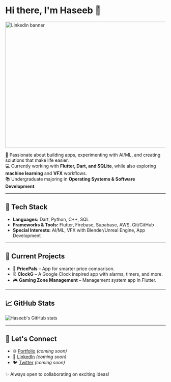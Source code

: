 # Hi there, I'm Haseeb 👋

<img width="1584" height="396" alt="Linkedin banner" src="https://github.com/user-attachments/assets/31339192-5241-4120-9479-7eaf254db7fe" />

🚀 Passionate about building apps, experimenting with AI/ML, and creating solutions that make life easier.  
💻 Currently working with **Flutter, Dart, and SQLite**, while also exploring **machine learning** and **VFX** workflows.  
📚 Undergraduate majoring in **Operating Systems & Software Development**.  

---

## 🔧 Tech Stack
- **Languages:** Dart, Python, C++, SQL  
- **Frameworks & Tools:** Flutter, Firebase, Supabase, AWS, Git/GitHub  
- **Special Interests:** AI/ML, VFX with Blender/Unreal Engine, App Development  

---

## 🌟 Current Projects
- 📱 **PricePals** – App for smarter price comparison.  
- ⏰ **ClockG** – A Google Clock inspired app with alarms, timers, and more.  
- 🎮 **Gaming Zone Management** – Management system app in Flutter.  

---

## 📈 GitHub Stats
![Haseeb's GitHub stats](https://github-readme-stats.vercel.app/api?username=Haxeeb71&show_icons=true&theme=tokyonight)

---

## 🤝 Let's Connect
- 🌐 [Portfolio](#) *(coming soon)*  
- 💼 [LinkedIn](#)  *(coming soon)*  
- 🐦 [Twitter](#)  *(coming soon)*  

✨ Always open to collaborating on exciting ideas!
